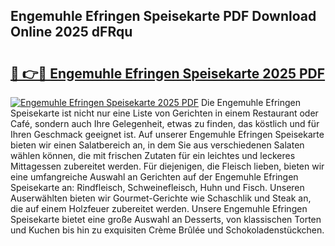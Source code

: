 ## Engemuhle Efringen Speisekarte PDF Download Online 2025 dFRqu

# <h2><a href="http://gcbhdgy.nevu.top/?p=Engemuhle+Efringen+Speisekarte">🔗 👉🔴 Engemuhle Efringen Speisekarte 2025 PDF</a></h2>

[![Engemuhle Efringen Speisekarte 2025 PDF](https://i.imgur.com/dBaPXMq.png)](http://gcbhdgy.nevu.top/?p=Engemuhle+Efringen+Speisekarte)
Die Engemuhle Efringen Speisekarte ist nicht nur eine Liste von Gerichten in einem Restaurant oder Café, sondern auch Ihre Gelegenheit, etwas zu finden, das köstlich und für Ihren Geschmack geeignet ist. Auf unserer Engemuhle Efringen Speisekarte bieten wir einen Salatbereich an, in dem Sie aus verschiedenen Salaten wählen können, die mit frischen Zutaten für ein leichtes und leckeres Mittagessen zubereitet werden. Für diejenigen, die Fleisch lieben, bieten wir eine umfangreiche Auswahl an Gerichten auf der Engemuhle Efringen Speisekarte an: Rindfleisch, Schweinefleisch, Huhn und Fisch. Unseren Auserwählten bieten wir Gourmet-Gerichte wie Schaschlik und Steak an, die auf einem Holzfeuer zubereitet werden. Unsere Engemuhle Efringen Speisekarte bietet eine große Auswahl an Desserts, von klassischen Torten und Kuchen bis hin zu exquisiten Crème Brûlée und Schokoladenstückchen.
